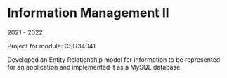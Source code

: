 # Information Management II

2021 - 2022

Project for module: CSU34041

Developed an Entity Relationship model for information to be represented for an application and implemented it as a MySQL database. 
